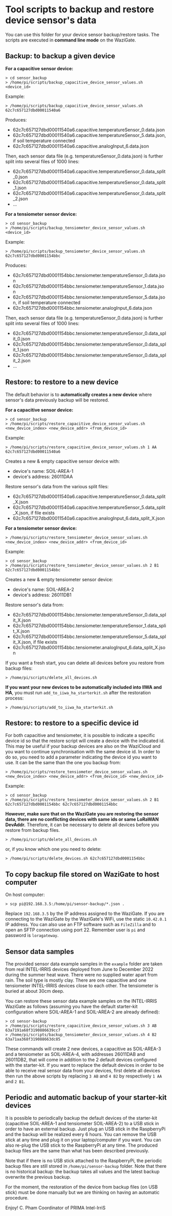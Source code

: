 Tool scripts to backup and restore device sensor's data
=======================================================

You can use this folder for your device sensor backup/restore tasks. The scripts are executed in **command line mode** on the WaziGate.

Backup: to backup a given device
------

**For a capacitive sensor device:**

	> cd sensor_backup
	> /home/pi/scripts/backup_capacitive_device_sensor_values.sh <device_id>
	
Example:

	> /home/pi/scripts/backup_capacitive_device_sensor_values.sh 62c7c657127dbd00011540a6	

Produces:

- 62c7c657127dbd00011540a6.capacitive.temperatureSensor_0.data.json
- 62c7c657127dbd00011540a6.capacitive.temperatureSensor_5.data.json, if soil temperature connected
- 62c7c657127dbd00011540a6.capacitive.analogInput_6.data.json

Then, each sensor data file (e.g. temperatureSensor_0.data.json) is further split into several files of 1000 lines:

- 62c7c657127dbd00011540a6.capacitive.temperatureSensor_0.data_split_0.json
- 62c7c657127dbd00011540a6.capacitive.temperatureSensor_0.data_split_1.json
- 62c7c657127dbd00011540a6.capacitive.temperatureSensor_0.data_split_2.json
- ...

**For a tensiometer sensor device:**

	> cd sensor_backup
	> /home/pi/scripts/backup_tensiometer_device_sensor_values.sh <device_id>
	
Example:

	> /home/pi/scripts/backup_tensiometer_device_sensor_values.sh 62c7c657127dbd0001154bbc	

Produces:

- 62c7c657127dbd0001154bbc.tensiometer.temperatureSensor_0.data.json
- 62c7c657127dbd0001154bbc.tensiometer.temperatureSensor_1.data.json
- 62c7c657127dbd0001154bbc.tensiometer.temperatureSensor_5.data.json, if soil temperature connected
- 62c7c657127dbd0001154bbc.tensiometer.analogInput_6.data.json

Then, each sensor data file (e.g. temperatureSensor_0.data.json) is further split into several files of 1000 lines:

- 62c7c657127dbd0001154bbc.tensiometer.temperatureSensor_0.data_split_0.json
- 62c7c657127dbd0001154bbc.tensiometer.temperatureSensor_0.data_split_1.json
- 62c7c657127dbd0001154bbc.tensiometer.temperatureSensor_0.data_split_2.json
- ...

Restore: to restore to a new device
-------

The default behavior is to **automatically creates a new device** where sensor's data previously backup will be restored.

**For a capacitive sensor device:**

	> cd sensor_backup
	> /home/pi/scripts/restore_capacitive_device_sensor_values.sh <new_device_index> <new_device_addr> <from_device_id>
	
Example:

	> /home/pi/scripts/restore_capacitive_device_sensor_values.sh 1 AA 62c7c657127dbd00011540a6 	

Creates a new & empty capacitive sensor device with:

- device's name: SOIL-AREA-1
- device's address: 26011DAA

Restore sensor's data from the various split files:

- 62c7c657127dbd00011540a6.capacitive.temperatureSensor_0.data_split_X.json
- 62c7c657127dbd00011540a6.capacitive.temperatureSensor_5.data_split_X.json, if file exists
- 62c7c657127dbd00011540a6.capacitive.analogInput_6.data_split_X.json

**For a tensiometer sensor device:**

	> /home/pi/scripts/restore_tensiometer_device_sensor_values.sh <new_device_index> <new_device_addr> <from_device_id>
	
Example:

	> cd sensor_backup
	> /home/pi/scripts/restore_tensiometer_device_sensor_values.sh 2 B1 62c7c657127dbd0001154bbc	

Creates a new & empty tensiometer sensor device:

- device's name: SOIL-AREA-2
- device's address: 26011DB1

Restore sensor's data from:

- 62c7c657127dbd0001154bbc.tensiometer.temperatureSensor_0.data_split_X.json
- 62c7c657127dbd0001154bbc.tensiometer.temperatureSensor_1.data_split_X.json
- 62c7c657127dbd0001154bbc.tensiometer.temperatureSensor_5.data_split_X.json, if file exists
- 62c7c657127dbd0001154bbc.tensiometer.analogInput_6.data_split_X.json

If you want a fresh start, you can delete all devices before you restore from backup files:

	> /home/pi/scripts/delete_all_devices.sh
	
**If you want your new devices to be automatically included into IIWA and HA**, you must run `add_to_iiwa_ha_starterkit.sh` after the restoration process:

	> /home/pi/scripts/add_to_iiwa_ha_starterkit.sh

Restore: to restore to a specific device id
-------

For both capacitive and tensiometer, it is possible to indicate a specific device id so that the restore script will create a device with the indicated id. This may be useful if your backup devices are also on the WaziCloud and you want to continue synchronisation with the same device id. In order to do so, you need to add a parameter indicating the device id you want to use. It can be the same than the one you backup from:

	> /home/pi/scripts/restore_tensiometer_device_sensor_values.sh <new_device_index> <new_device_addr> <from_device_id> <new_device_id>

Example:

	> cd sensor_backup
	> /home/pi/scripts/restore_tensiometer_device_sensor_values.sh 2 B1 62c7c657127dbd0001154bbc 62c7c657127dbd0001154bbc
	
**However, make sure that on the WaziGate you are restoring the sensor data, there are no conflicting devices with same ids or same LoRaWAN DevAddr.** Therefore, it can be necessary to delete all devices before you restore from backup files.

	> /home/pi/scripts/delete_all_devices.sh
	
or, if you know which one you need to delete:

	> /home/pi/scripts/delete_devices.sh 62c7c657127dbd0001154bbc	

To copy backup file stored on WaziGate to host computer
-------

On host computer:

	> scp pi@192.168.3.5:/home/pi/sensor-backup/*.json .

Replace `192.168.3.5` by the IP address assigned to the WaziGate. If you are connecting to the WaziGate by the WaziGate's WiFi, use the static `10.42.0.1` IP address. You can also use an FTP software such as `FileZilla` and to open an SFTP connection using port 22. Remember user is `pi` and password is `loragateway`.

Sensor data samples
-------

The provided sensor data example samples in the `example` folder are taken from real INTEL-IRRIS devices deployed from June to December 2022 during the summer heat wave. There were no supplied water apart from rain. The soil type is mostly clay. There are one capacitive and one tensiometer INTEL-IRRIS devices close to each other. The tensiometer is buried at about 30cm deep.

You can restore these sensor data example samples on the INTEL-IRRIS WaziGate as follows (assuming you have the default starter-kit configuration where SOIL-AREA-1 and SOIL-AREA-2 are already defined):

	> cd sensor-backup
	> /home/pi/scripts/restore_capacitive_device_sensor_values.sh 3 AB 63a7191a68f3190886639cc7
	> /home/pi/scripts/backup_tensiometer_device_sensor_values.sh 4 B2 63a71aa368f319088663dc85

These commands will create 2 new devices, a capacitive as SOIL-AREA-3 and a tensiometer as SOIL-AREA-4, with addresses 26011DAB and 26011DB2, that will come in addition to the 2 default devices configured with the starter-kit. If you want to replace the default devices in order to be able to receive real sensor data from your devices, first delete all devices then run the above scripts by replacing `3 AB` and `4 B2` by respectively `1 AA` and `2 B1`.

Periodic and automatic backup of your starter-kit devices
-------

It is possible to periodically backup the default devices of the starter-kit (capacitive SOIL-AREA-1 and tensiometer SOIL-AREA-2) to a USB stick in order to have an external backup. Just plug an USB stick in the RaspberryPi and the backup will be realized every 6 hours. You can remove the USB stick at any time and plug it on your laptop/computer if you want. You can also re-plug the USB stick to the RaspberryPi at any time. The produced backup files are the same than what has been described previously.

Note that if there is no USB stick attached to the RaspberryPi, the periodic backup files are still stored in `/home/pi/sensor-backup` folder. Note that there is no historical backup: the backup takes all values and the latest backup overwrite the previous backup.

For the moment, the restoration of the device from backup files (on USB stick) must be done manually but we are thinking on having an automatic procedure.


Enjoy!
C. Pham
Coordinator of PRIMA Intel-IrriS

